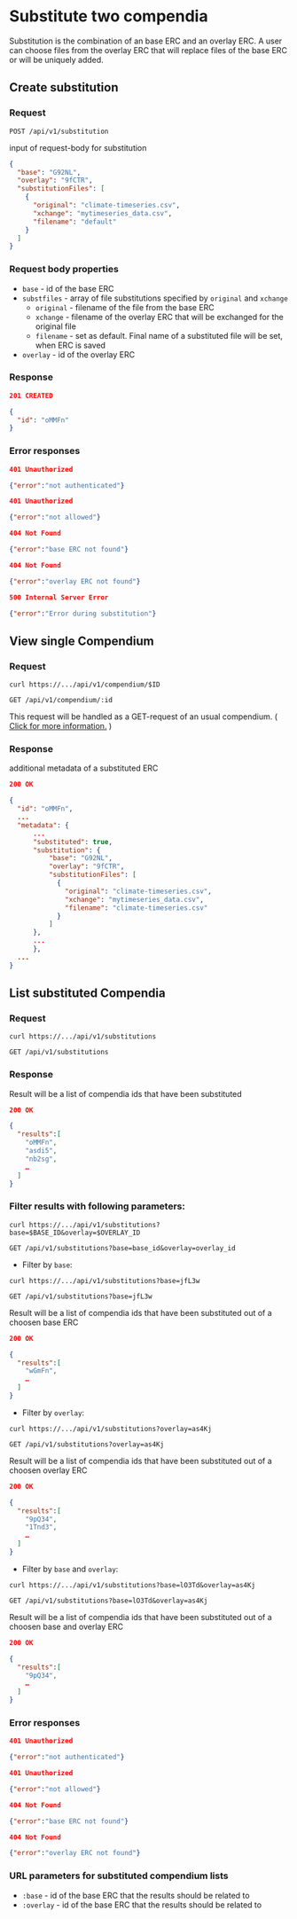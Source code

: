 # Substitute two compendia

Substitution is the combination of an base ERC and an overlay ERC.
A user can choose files from the overlay ERC that will replace files of the base ERC or will be uniquely added.

## Create substitution

### Request

`POST /api/v1/substitution`

input of request-body for substitution

```json
{
  "base": "G92NL",
  "overlay": "9fCTR",
  "substitutionFiles": [
    {
      "original": "climate-timeseries.csv",
      "xchange": "mytimeseries_data.csv",
      "filename": "default"
    }
  ]
}
```

### Request body properties

- `base` - id of the base ERC
- `substfiles` - array of file substitutions specified by `original` and `xchange`
  - `original` - filename of the file from the base ERC
  - `xchange` - filename of the overlay ERC that will be exchanged for the original file
  - `filename` - set as default. Final name of a substituted file will be set, when ERC is saved
- `overlay` - id of the overlay ERC

### Response

```json
201 CREATED

{
  "id": "oMMFn"
}
```

### Error responses

```json
401 Unauthorized

{"error":"not authenticated"}
```

```json
401 Unauthorized

{"error":"not allowed"}
```

```json
404 Not Found

{"error":"base ERC not found"}
```

```json
404 Not Found

{"error":"overlay ERC not found"}
```

```json
500 Internal Server Error

{"error":"Error during substitution"}
```

## View single Compendium

### Request

`curl https://.../api/v1/compendium/$ID`

`GET /api/v1/compendium/:id`

This request will be handled as a GET-request of an usual compendium. ( [Click for more information.](http://o2r.info/o2r-web-api/compendium/view/#view-single-compendium) )

### Response

additional metadata of a substituted ERC

```json
200 OK

{
  "id": "oMMFn",
  ...
  "metadata": {
      ...
      "substituted": true,
      "substitution": {
          "base": "G92NL",
          "overlay": "9fCTR",
          "substitutionFiles": [
            {
              "original": "climate-timeseries.csv",
              "xchange": "mytimeseries_data.csv",
              "filename": "climate-timeseries.csv"
            }
          ]
      },
      ...
      },
  ...
}
```

## List substituted Compendia

### Request

`curl https://.../api/v1/substitutions`

`GET /api/v1/substitutions`

### Response

Result will be a list of compendia ids that have been substituted

```json
200 OK

{
  "results":[
    "oMMFn",
    "asdi5",
    "nb2sg",
    …
  ]
}
```

### Filter results with following parameters:

`curl https://.../api/v1/substitutions?base=$BASE_ID&overlay=$OVERLAY_ID`

`GET /api/v1/substitutions?base=base_id&overlay=overlay_id`

- Filter by `base`:

`curl https://.../api/v1/substitutions?base=jfL3w`

`GET /api/v1/substitutions?base=jfL3w`

Result will be a list of compendia ids that have been substituted out of a choosen base ERC

```json
200 OK

{
  "results":[
    "wGmFn",
    …
  ]
}
```

- Filter by `overlay`:

`curl https://.../api/v1/substitutions?overlay=as4Kj`

`GET /api/v1/substitutions?overlay=as4Kj`

Result will be a list of compendia ids that have been substituted out of a choosen overlay ERC

```json
200 OK

{
  "results":[
    "9pQ34",
    "1Tnd3",
    …
  ]
}
```

- Filter by `base` and `overlay`:

`curl https://.../api/v1/substitutions?base=lO3Td&overlay=as4Kj`

`GET /api/v1/substitutions?base=lO3Td&overlay=as4Kj`

Result will be a list of compendia ids that have been substituted out of a choosen base and overlay ERC

```json
200 OK

{
  "results":[
    "9pQ34",
    …
  ]
}
```

### Error responses

```json
401 Unauthorized

{"error":"not authenticated"}
```

```json
401 Unauthorized

{"error":"not allowed"}
```

```json
404 Not Found

{"error":"base ERC not found"}
```

```json
404 Not Found

{"error":"overlay ERC not found"}
```

### URL parameters for substituted compendium lists

- `:base` - id of the base ERC that the results should be related to
- `:overlay` - id of the base ERC that the results should be related to

